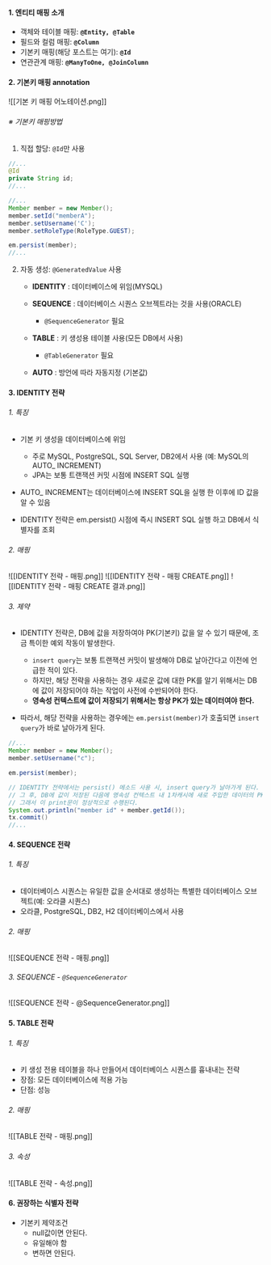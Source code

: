 
#### 1. 엔티티 매핑 소개

- 객체와 테이블 매핑: **`@Entity, @Table`**
- 필드와 컬럼 매핑: **`@Column`**
- 기본키 매핑(해당 포스트는 여기): **`@Id`**
- 연관관계 매핑: **`@ManyToOne, @JoinColumn`**


#### 2. 기본키 매핑 annotation

![[기본 키 매핑 어노테이션.png]]

###### ※ 기본키 매핑방법
1. 직접 할당: `@Id`만 사용
```java
//...
@Id
private String id;
//...
```

```java
//...
Member member = new Member();
member.setId("memberA");
member.setUsername('C');
member.setRoleType(RoleType.GUEST);

em.persist(member);
//...
```



2. 자동 생성: `@GeneratedValue` 사용
	- **IDENTITY** : 데이터베이스에 위임(MYSQL)
	- **SEQUENCE** : 데이터베이스 시퀀스 오브젝트라는 것을 사용(ORACLE)
		- `@SequenceGenerator` 필요

	- **TABLE** : 키 생성용 테이블 사용(모든 DB에서 사용)
		- `@TableGenerator` 필요

	- **AUTO** : 방언에 따라 자동지정 (기본값)


#### 3. IDENTITY 전략

###### 1. 특징
- 기본 키 생성을 데이터베이스에 위임
	- 주로 MySQL, PostgreSQL, SQL Server, DB2에서 사용 (예: MySQL의 AUTO_ INCREMENT)
	- JPA는 보통 트랜잭션 커밋 시점에 INSERT SQL 실행

- AUTO_ INCREMENT는 데이터베이스에 INSERT SQL을 실행 한 이후에 ID 값을 알 수 있음
- IDENTITY 전략은 em.persist() 시점에 즉시 INSERT SQL 실행 하고 DB에서 식별자를 조회

###### 2. 매핑
![[IDENTITY 전략 - 매핑.png]]
![[IDENTITY 전략 - 매핑 CREATE.png]]
![[IDENTITY 전략 - 매핑 CREATE 결과.png]]

###### 3. 제약
- IDENTITY 전략은, DB에 값을 저장하여야 PK(기본키) 값을 알 수 있기 때문에, 조금 특이한 예외 작동이 발생한다.
	- `insert query`는 보통 트랜잭션 커밋이 발생해야 DB로 날아간다고 이전에 언급한 적이 있다.
	- 하지만, 해당 전략을 사용하는 경우 새로운 값에 대한 PK를 알기 위해서는 DB에 값이 저장되어야 하는 작업이 사전에 수반되어야 한다.
	- **영속성 컨텍스트에 값이 저장되기 위해서는 항상 PK가 있는 데이터여야 한다.**

- 따라서, 해당 전략을 사용하는 경우에는 `em.persist(member)`가 호출되면 `insert query`가 바로 날아가게 된다.
```java
//...
Member member = new Member();
member.setUsername("c");

em.persist(member);

// IDENTITY 전략에서는 persist() 메소드 사용 시, insert query가 날아가게 된다.
// 그 후, DB에 값이 저장된 다음에 영속성 컨텍스트 내 1차캐시에 새로 주입한 데이터의 PK값이 저장된다.
// 그래서 이 print문이 정상적으로 수행된다.
System.out.println("member id" + member.getId());
tx.commit()
//...
```


#### 4. SEQUENCE 전략

###### 1. 특징
- 데이터베이스 시퀀스는 유일한 값을 순서대로 생성하는 특별한 데이터베이스 오브젝트(예: 오라클 시퀀스)
- 오라클, PostgreSQL, DB2, H2 데이터베이스에서 사용

###### 2. 매핑
![[SEQUENCE 전략 - 매핑.png]]

###### 3. SEQUENCE - `@SequenceGenerator`
![[SEQUENCE 전략 - @SequenceGenerator.png]]


#### 5. TABLE 전략 

###### 1. 특징
- 키 생성 전용 테이블을 하나 만들어서 데이터베이스 시퀀스를 흉내내는 전략
- 장점: 모든 데이터베이스에 적용 가능
- 단점: 성능
###### 2. 매핑
![[TABLE 전략 - 매핑.png]]
###### 3. 속성
![[TABLE 전략 - 속성.png]]


#### 6. 권장하는 식별자 전략

- 기본키 제약조건 
	- null값이면 안된다.
	- 유일해야 함
	- 변하면 안된다.